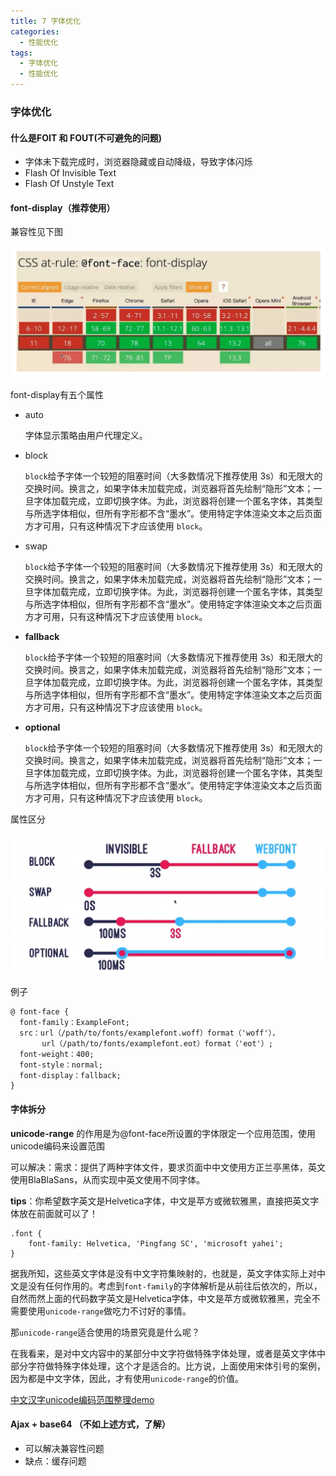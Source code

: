 ```yaml
---
title: 7 字体优化
categories: 
  - 性能优化
tags: 
  - 字体优化
  - 性能优化
---
```


### 字体优化

#### 什么是FOIT 和 FOUT(不可避免的问题)

- 字体未下载完成时，浏览器隐藏或自动降级，导致字体闪烁
- Flash Of Invisible Text 
- Flash Of Unstyle Text 

####  font-display（推荐使用）

兼容性见下图

![image-20210124104344312](字体优化/image-20210124104344312.png)

font-display有五个属性

- auto

  字体显示策略由用户代理定义。

- block

  `block`给予字体一个较短的阻塞时间（大多数情况下推荐使用 3s）和无限大的交换时间。换言之，如果字体未加载完成，浏览器将首先绘制“隐形”文本；一旦字体加载完成，立即切换字体。为此，浏览器将创建一个匿名字体，其类型与所选字体相似，但所有字形都不含“墨水”。使用特定字体渲染文本之后页面方才可用，只有这种情况下才应该使用 `block`。

- swap

  `block`给予字体一个较短的阻塞时间（大多数情况下推荐使用 3s）和无限大的交换时间。换言之，如果字体未加载完成，浏览器将首先绘制“隐形”文本；一旦字体加载完成，立即切换字体。为此，浏览器将创建一个匿名字体，其类型与所选字体相似，但所有字形都不含“墨水”。使用特定字体渲染文本之后页面方才可用，只有这种情况下才应该使用 `block`。

- **fallback**

  `block`给予字体一个较短的阻塞时间（大多数情况下推荐使用 3s）和无限大的交换时间。换言之，如果字体未加载完成，浏览器将首先绘制“隐形”文本；一旦字体加载完成，立即切换字体。为此，浏览器将创建一个匿名字体，其类型与所选字体相似，但所有字形都不含“墨水”。使用特定字体渲染文本之后页面方才可用，只有这种情况下才应该使用 `block`。

- **optional**

  `block`给予字体一个较短的阻塞时间（大多数情况下推荐使用 3s）和无限大的交换时间。换言之，如果字体未加载完成，浏览器将首先绘制“隐形”文本；一旦字体加载完成，立即切换字体。为此，浏览器将创建一个匿名字体，其类型与所选字体相似，但所有字形都不含“墨水”。使用特定字体渲染文本之后页面方才可用，只有这种情况下才应该使用 `block`。

属性区分

![image-20210124104835219](字体优化/image-20210124104835219.png)

例子

```
@ font-face {
  font-family：ExampleFont;
  src：url（/path/to/fonts/examplefont.woff）format（'woff'），
       url（/path/to/fonts/examplefont.eot）format（'eot'）;
  font-weight：400;
  font-style：normal;
  font-display：fallback;
}
```

#### 字体拆分

**unicode-range** 的作用是为@font-face所设置的字体限定一个应用范围，使用unicode编码来设置范围

可以解决：需求：提供了两种字体文件，要求页面中中文使用方正兰亭黑体，英文使用BlaBlaSans，从而实现中英文使用不同字体。

**tips**：你希望数字英文是Helvetica字体，中文是苹方或微软雅黑，直接把英文字体放在前面就可以了！

```
.font {
    font-family: Helvetica, 'Pingfang SC', 'microsoft yahei';
}
```

据我所知，这些英文字体是没有中文字符集映射的，也就是，英文字体实际上对中文是没有任何作用的。考虑到`font-family`的字体解析是从前往后依次的，所以，自然而然上面的代码数字英文是Helvetica字体，中文是苹方或微软雅黑，完全不需要使用`unicode-range`做吃力不讨好的事情。

那`unicode-range`适合使用的场景究竟是什么呢？

在我看来，是对中文内容中的某部分中文字符做特殊字体处理，或者是英文字体中部分字符做特殊字体处理，这个才是适合的。比方说，上面使用宋体引号的案例，因为都是中文字体，因此，才有使用`unicode-range`的价值。

[中文汉字unicode编码范围整理demo](http://www.zhangxinxu.com/study/201611/chinese-language-unicode-range.html)

#### Ajax + base64 （不如上述方式，了解）

- 可以解决兼容性问题
- 缺点：缓存问题